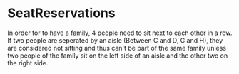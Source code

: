 # SeatReservations
In order for to have a family, 4 people need to sit next to each other
in a row. If two people are seperated by an aisle (Between C and D,
G and H), they are considered not sitting and thus can't be part of
the same family unless two people of the family sit on the left side
of an aisle and the other two on the right side.

